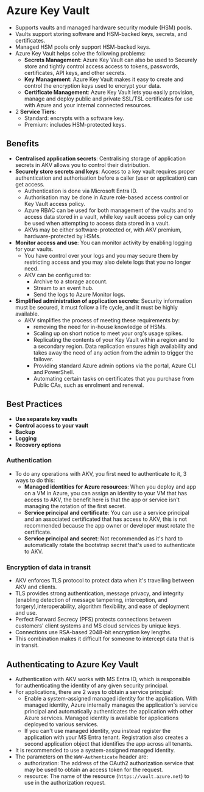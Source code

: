 # Azure Key Vault

- Supports vaults and managed hardware security module (HSM) pools.
- Vaults support storing software and HSM-backed keys, secrets, and certificates.
- Managed HSM pools only support HSM-backed keys.
- Azure Key Vault helps solve the following problems:
  - **Secrets Management**: Azure Key Vault can also be used to Securely store and tightly control access access to tokens, passwords, certificates, API keys, and other secrets.
  - **Key Management**: Azure Key Vault makes it easy to create and control the encryption keys used to encrypt your data.
  - **Certificate Management**: Azure Key Vault lets you easily provision, manage and deploy public and private SSL/TSL certificates for use with Azure and your internal connected resources.
- 2 **Service Tiers**:
  - Standard: encrypts with a software key.
  - Premium: includes HSM-protected keys.

## Benefits

- **Centralised application secrets**: Centralising storage of application secrets in AKV allows you to control their distribution.
- **Securely store secrets and keys**: Access to a key vault requires proper authentication and authorisation before a caller (user or application) can get access.
  - Authentication is done via Microsoft Entra ID.
  - Authorisation may be done in Azure role-based access control or Key Vault access policy.
  - Azure RBAC can be used for both management of the vaults and to access data stored in a vault, while key vault access policy can only be used when attempting to access data stored in a vault.
  - AKVs may be either software-protected or, with AKV premium, hardware-protected by HSMs.
- **Monitor access and use**: You can monitor activity by enabling logging for your vaults.
  - You have control over your logs and you may secure them by restricting access and you may also delete logs that you no longer need.
  - AKV can be configured to:
    - Archive to a storage account.
    - Stream to an event hub.
    - Send the logs to Azure Monitor logs.
- **Simplified administration of application secrets**: Security information must be secured, it must follow a life cycle, and it must be highly available.
  - AKV simplifies the process of meeting these requirements by:
    - removing the need for in-house knowledge of HSMs.
    - Scaling up on short notice to meet your org's usage spikes.
    - Replicating the contents of your Key Vault within a region and to a secondary region. Data replication ensures high availability and takes away the need of any action from the admin to trigger the failover.
    - Providing standard Azure admin options via the portal, Azure CLI and PowerShell.
    - Automating certain tasks on certificates that you purchase from Public CAs, such as enrolment and renewal.

## Best Practices

- **Use separate key vaults**
- **Control access to your vault**
- **Backup**
- **Logging**
- **Recovery options**

### Authentication

- To do any operations with AKV, you first need to authenticate to it, 3 ways to do this:
  - **Managed identities for Azure resources**: When you deploy and app on a VM in Azure, you can assign an identity to your VM that has access to AKV, the benefit here is that the app or service isn't managing the rotation of the first secret.
  - **Service principal and certificate**: You can use a service principal and an associated certificated that has access to AKV, this is not recommended because the app owner or developer must rotate the certificate.
  - **Service principal and secret**: Not recommended as it's hard to automatically rotate the bootstrap secret that's used to authenticate to AKV.

### Encryption of data in transit

- AKV enforces TLS protocol to protect data when it's travelling between AKV and clients.
- TLS provides strong authentication, message privacy, and integrity (enabling detection of message tampering, interception, and forgery),interoperability, algorithm flexibility, and ease of deployment and use.
- Perfect Forward Secrecy (PFS) protects connections between customers' client systems and MS cloud services by unique keys.
- Connections use RSA-based 2048-bit encryption key lengths.
- This combination makes it difficult for someone to intercept data that is in transit.

## Authenticating to Azure Key Vault

- Authentication with AKV works with MS Entra ID, which is responsible for authenticating the identity of any given security principal.
- For applications, there are 2 ways to obtain a service principal:
  - Enable a system-assigned managed identity for the application. With managed identity, Azure internally manages the application's service principal and automatically authenticates the application with other Azure services. Managed identity is available for applications deployed to various services.
  - If you can't use managed identity, you instead register the application with your MS Entra tenant. Registration also creates a second application object that identifies the app across all tenants.
- It is recommended to use a system-assigned managed identity.
- The parameters on the `WWW-Authenticate` header are:
  - authorization: The address of the OAuth2 authorization service that may be used to obtain an access token for the request.
  - resource: The name of the resource (`https://vault.azure.net`) to use in the authorization request.
